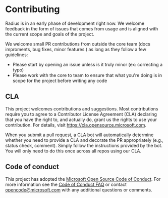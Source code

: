 # Contributing

Radius is in an early phase of development right now. We welcome feedback in the form of issues that comes from usage and is aligned with the current scope and goals of the project. 

We welcome small PR contributions from outside the core team (docs improments, bug fixes, minor features.) as long as they follow a few guidelines:

- Please start by opening an issue unless is it truly minor (ex: correcting a typo)
- Please work with the core to team to ensure that what you're doing is in scope for the project before writing any code

## CLA

This project welcomes contributions and suggestions.  Most contributions require you to agree to a
Contributor License Agreement (CLA) declaring that you have the right to, and actually do, grant us
the rights to use your contribution. For details, visit https://cla.opensource.microsoft.com.

When you submit a pull request, a CLA bot will automatically determine whether you need to provide
a CLA and decorate the PR appropriately (e.g., status check, comment). Simply follow the instructions
provided by the bot. You will only need to do this once across all repos using our CLA.

## Code of conduct

This project has adopted the [Microsoft Open Source Code of Conduct](https://opensource.microsoft.com/codeofconduct/).
For more information see the [Code of Conduct FAQ](https://opensource.microsoft.com/codeofconduct/faq/) or
contact [opencode@microsoft.com](mailto:opencode@microsoft.com) with any additional questions or comments.